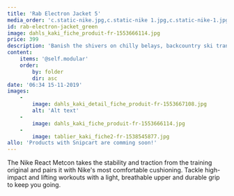 ```yaml
---
title: 'Rab Electron Jacket 5'
media_order: 'c.static-nike.jpg,c.static-nike 1.jpg,c.static-nike-1.jpg,c.static-nike-2.jpg,c.static-nike-3.jpg'
id: rab-electron-jacket_green
image: dahls_kaki_fiche_produit-fr-1553666114.jpg
price: 399
description: 'Banish the shivers on chilly belays, backcountry ski transitions or winter camping trips.'
content:
    items: '@self.modular'
    order:
        by: folder
        dir: asc
date: '06:34 15-11-2019'
images:
    -
        image: dahls_kaki_detail_fiche_produit-fr-1553667108.jpg
        alt: 'Alt text'
    -
        image: dahls_kaki_fiche_produit-fr-1553666114.jpg
    -
        image: tablier_kaki_fiche2-fr-1538545877.jpg
allo: 'Products with Snipcart are comming soon!'
---
```


The Nike React Metcon takes the stability and traction from the training original and pairs it with Nike's most comfortable cushioning. Tackle high-impact and lifting workouts with a light, breathable upper and durable grip to keep you going.